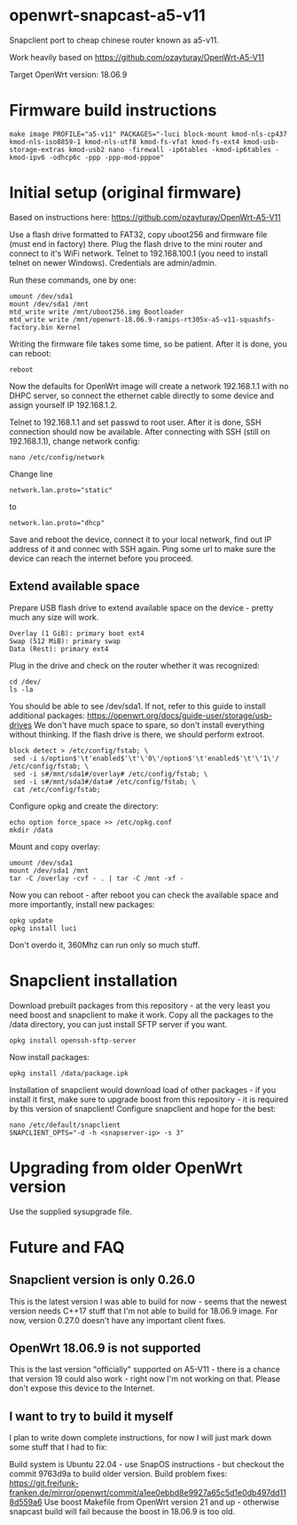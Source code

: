 # openwrt-snapcast-a5-v11
Snapclient port to cheap chinese router known as a5-v11.

Work heavily based on https://github.com/ozayturay/OpenWrt-A5-V11

Target OpenWrt version: 18.06.9


# Firmware build instructions
    make image PROFILE="a5-v11" PACKAGES="-luci block-mount kmod-nls-cp437 kmod-nls-iso8859-1 kmod-nls-utf8 kmod-fs-vfat kmod-fs-ext4 kmod-usb-storage-extras kmod-usb2 nano -firewall -ip6tables -kmod-ip6tables -kmod-ipv6 -odhcp6c -ppp -ppp-mod-pppoe"

# Initial setup (original firmware)
Based on instructions here: https://github.com/ozayturay/OpenWrt-A5-V11

Use a flash drive formatted to FAT32, copy uboot256 and firmware file (must end in factory) there. Plug the flash drive to the mini router and connect to it's WiFi network. Telnet to 192.168.100.1 (you need to install telnet on newer Windows).
Credentials are admin/admin.

Run these commands, one by one:

    umount /dev/sda1
    mount /dev/sda1 /mnt
    mtd_write write /mnt/uboot256.img Bootloader
    mtd_write write /mnt/openwrt-18.06.9-ramips-rt305x-a5-v11-squashfs-factory.bin Kernel

Writing the firmware file takes some time, so be patient. After it is done, you can reboot:

    reboot

Now the defaults for OpenWrt image will create a network 192.168.1.1 with no DHPC server, so connect the ethernet cable directly to some device and assign yourself IP 192.168.1.2.

Telnet to 192.168.1.1 and set passwd to root user. After it is done, SSH connection should now be available. After connecting with SSH (still on 192.168.1.1), change network config:

    nano /etc/config/network

Change line

    network.lan.proto="static"

to

    network.lan.proto="dhcp"

Save and reboot the device, connect it to your local network, find out IP address of it and connec with SSH again. Ping some url to make sure the device can reach the internet before you proceed.

## Extend available space

Prepare USB flash drive to extend available space on the device - pretty much any size will work.

    Overlay (1 GiB): primary boot ext4
    Swap (512 MiB): primary swap
    Data (Rest): primary ext4

Plug in the drive and check on the router whether it was recognized:

    cd /dev/
    ls -la

You should be able to see /dev/sda1. If not, refer to this guide to install additional packages: https://openwrt.org/docs/guide-user/storage/usb-drives We don't have much space to spare, so don't install everything without thinking.
If the flash drive is there, we should perform extroot.

    block detect > /etc/config/fstab; \
     sed -i s/option$'\t'enabled$'\t'\'0\'/option$'\t'enabled$'\t'\'1\'/ /etc/config/fstab; \
     sed -i s#/mnt/sda1#/overlay# /etc/config/fstab; \
     sed -i s#/mnt/sda3#/data# /etc/config/fstab; \
     cat /etc/config/fstab;

Configure opkg and create the directory:

    echo option force_space >> /etc/opkg.conf
    mkdir /data

Mount and copy overlay:

    umount /dev/sda1
    mount /dev/sda1 /mnt
    tar -C /overlay -cvf - . | tar -C /mnt -xf -

Now you can reboot - after reboot you can check the available space and more importantly, install new packages:

    opkg update
    opkg install luci

Don't overdo it, 360Mhz can run only so much stuff.

# Snapclient installation

Download prebuilt packages from this repository - at the very least you need boost and snapclient to make it work. Copy all the packages to the /data directory, you can just install SFTP server if you want.

    opkg install openssh-sftp-server

Now install packages:

    opkg install /data/package.ipk

Installation of snapclient would download load of other packages - if you install it first, make sure to upgrade boost from this repository - it is required by this version of snapclient!
Configure snapclient and hope for the best:
      
    nano /etc/default/snapclient
    SNAPCLIENT_OPTS="-d -h <snapserver-ip> -s 3"

# Upgrading from older OpenWrt version
Use the supplied sysupgrade file.

# Future and FAQ

## Snapclient version is only 0.26.0
This is the latest version I was able to build for now - seems that the newest version needs C++17 stuff that I'm not able to build for 18.06.9 image. For now, version 0.27.0 doesn't have any important client fixes.

## OpenWrt 18.06.9 is not supported
This is the last version "officially" supported on A5-V11 - there is a chance that version 19 could also work - right now I'm not working on that. Please don't expose this device to the Internet.

## I want to try to build it myself
I plan to write down complete instructions, for now I will just mark down some stuff that I had to fix:

Build system is Ubuntu 22.04 - use SnapOS instructions - but checkout the commit 9763d9a to build older version.
Build problem fixes: https://git.freifunk-franken.de/mirror/openwrt/commit/a1ee0ebbd8e9927a65c5d1e0db497dd118d559a6
Use boost Makefile from OpenWrt version 21 and up - otherwise snapcast build will fail because the boost in 18.06.9 is too old. 
